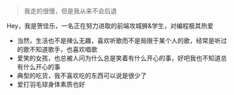 > 我走的很慢，但是我从来不会后退  

Hey，我是贺佳乐，一名正在努力进取的前端攻城狮&学生，对编程极其热爱

- 当然，生活也不是辣么无趣，喜欢听歌而不是局限于某个人的歌，经常是听过的歌不知道歌手，也喜欢唱歌
- 爱笑的女孩，也总被人问为什么总是笑着有什么开心的事，好吧我也不知道总有什么开心的事
- 典型的吃货，我不喜欢吃的东西可以说是很少了
- 爱打羽毛球身体素质也好

[1]: //huangxuan.me/2015/07/09/js-module-7day/
[2]: //huangxuan.me/2015/12/28/css-sucks-2015/
[3]: //huangxuan.me/2016/06/05/pwa-in-my-pov/
[4]: //huangxuan.me/2016/10/20/pwa-qcon2016/
[5]: //huangxuan.me/2016/11/20/sw-101-gdgdf/
[6]: https://yanshuo.io/assets/player/?deck=58ac8598b123db0067292f92 "PWA Rehashing"
[7]: https://yanshuo.io/assets/player/?deck=593ad6fbfe88c2006a0a0d6d "The State of PWA"
[8]: https://yanshuo.io/assets/player/?deck=594d673d570c357d0698a950 "Building PWA"
[9]: //huangxuan.me/jsconfcn2017/
